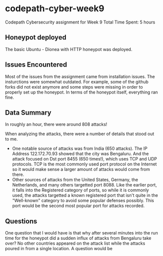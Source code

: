 # codepath-cyber-week9
Codepath Cybersecurity assignment for Week 9
Total Time Spent: 5 hours

## Honeypot deployed
The basic Ubuntu - Dionea with HTTP honeypot was deployed.

## Issues Encountered
Most of the issues from the assignment came from installation issues. The insturctions were somewhat outdated.
For example, some of the github forks did not exist anymore and some steps were missing in order to properly set
up the honeypot. In terms of the honeypot itself, everything ran fine.

## Data Summary
In roughly an hour, there were around 808 attacks!

When analyzing the attacks, there were a number of details that stood out to me.
* One notable source of attacks was from India (650 attacks). The IP Address 122.172.70.93 showed that the city was Bengaluru. And the attack focused on Dst port 8455 (650 times!), which uses TCP and UDP protocols. TCP is the most commonly used port protocol on the Internet so it would make sense a larger amount of attacks would come from there.
* Other sources of attacks from the United States, Germany, the Netherlands, and many others targetted port 8088. Like the earlier port, it falls into the Registered category of ports, so while it is commonly used, the attacks targetted a known registered port that isn't quite in the "Well-known" category to avoid some popular defenses possibly. This port would be the second most popular port for attacks recorded.

## Questions
One question that I would have is that why after several minutes into the run time for the honeypot did a sudden influx of attacks from Bengaluru take over? No other countries appeared on the attack list while the attacks poured in from a single location. A question would be 
